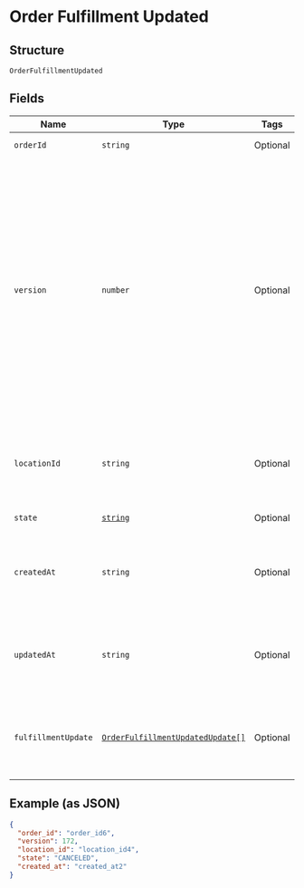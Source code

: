 
# Order Fulfillment Updated

## Structure

`OrderFulfillmentUpdated`

## Fields

| Name | Type | Tags | Description |
|  --- | --- | --- | --- |
| `orderId` | `string` | Optional | The order's unique ID. |
| `version` | `number` | Optional | Version number which is incremented each time an update is committed to the order.<br>Orders that were not created through the API will not include a version and<br>thus cannot be updated.<br><br>[Read more about working with versions](https://developer.squareup.com/docs/orders-api/manage-orders#update-orders) |
| `locationId` | `string` | Optional | The ID of the merchant location this order is associated with. |
| `state` | [`string`](/doc/models/order-state.md) | Optional | The state of the order. |
| `createdAt` | `string` | Optional | Timestamp for when the order was created in RFC 3339 format. |
| `updatedAt` | `string` | Optional | Timestamp for when the order was last updated in RFC 3339 format. |
| `fulfillmentUpdate` | [`OrderFulfillmentUpdatedUpdate[]`](/doc/models/order-fulfillment-updated-update.md) | Optional | The fulfillments that were updated with this version change. |

## Example (as JSON)

```json
{
  "order_id": "order_id6",
  "version": 172,
  "location_id": "location_id4",
  "state": "CANCELED",
  "created_at": "created_at2"
}
```

